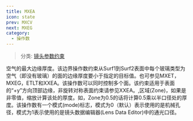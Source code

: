 ```yaml
---
title: MXEA
icon: state
prev: MXCV
next: MXEG
category:
  - 操作数
---
```


> 分类: [镜头参数约束](/hb/operands/130/871/  "Zemax 操作数 镜头参数约束")

空气的最大边缘厚度。该边界操作数约束从Surf1到Surf2表面中每个玻璃类型为空气（即没有玻璃）的面的边缘厚度要小于指定的目标值。也可参见MXET，MXEG，ETLT和XXEA。该操作数可以同时控制多个面。该约束适用于表面的“+y”方向顶部边缘，非旋转对称表面约束请参见XXEA。,区域(Zone)，如果是非零值，缩放计算该处的厚度。如，Zone为0.5的话将计算0.5乘以半口径处的厚度。该操作数有一个模式(mode)标志，模式为0（默认）表示使用的是机械孔径，模式为1表示使用的是镜头数据编辑器(Lens Data Editor)中的通光口径。